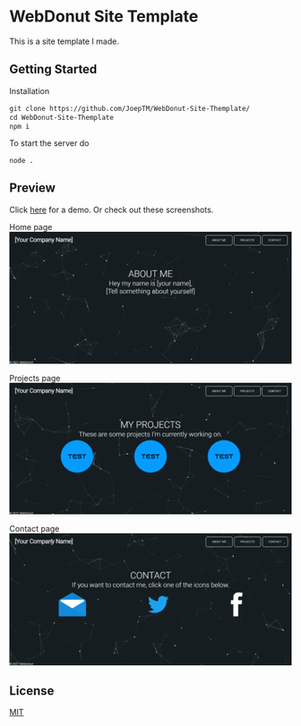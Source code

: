 # WebDonut Site Template

This is a site template I made.

## Getting Started
Installation
```
git clone https://github.com/JoepTM/WebDonut-Site-Themplate/
cd WebDonut-Site-Themplate
npm i
```
To start the server do 
```
node .
```

## Preview
Click [here](https://joeptm.github.io/WebDonut-Site-Template/site/) for a demo.
Or check out these screenshots.

Home page
![Preview of Site](/images/image1.png)

Projects page
![Preview of Site](/images/image2.png)

Contact page
![Preview of Site](/images/image3.png)

## License
[MIT](https://choosealicense.com/licenses/mit/)
